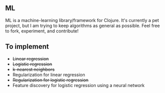 ML
--

ML is a machine-learning library/framework for Clojure. It's currently a pet project, but I am trying to keep algorithms as general as possible. Feel free to fork, experiment, and contribute!

To implement
------------

- <del>Linear regression</del>
- <del>Logistic regression</del>
- <del>k-nearest neighbors</del>
- Regularization for linear regression
- <del>Regularization for logistic regression</del>
- Feature discovery for logistic regression using a neural network

